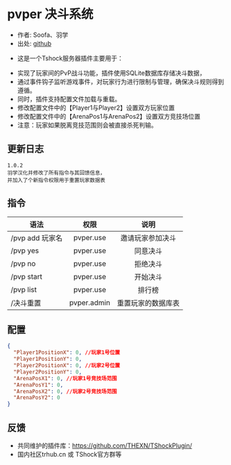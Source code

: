 # pvper 决斗系统

- 作者: Soofa、羽学  
- 出处: [github](https://github.com/Soof4/PvPer/)  
+ 这是一个Tshock服务器插件主要用于：  
- 实现了玩家间的PvP战斗功能，插件使用SQLite数据库存储决斗数据，  
- 通过事件钩子监听游戏事件，对玩家行为进行限制与管理，确保决斗规则得到遵循。  
- 同时，插件支持配置文件加载与重载。  
- 修改配置文件中的【Player1与Player2】设置双方玩家位置  
- 修改配置文件中的【ArenaPos1与ArenaPos2】设置双方竞技场位置  
- 注意：玩家如果脱离竞技范围则会被直接杀死判输。  
## 更新日志

```
1.0.2
羽学汉化并修改了所有指令与其回馈信息，  
并加入了个新指令权限用于重置玩家数据表
```
## 指令

| 语法           |        权限         |   说明   |
| -------------- | :-----------------: | :------: |
| /pvp add 玩家名 |  pvper.use  | 邀请玩家参加决斗 |
| /pvp yes | pvper.use    |同意决斗|
| /pvp no | pvper.use    |拒绝决斗|
| /pvp start | pvper.use   | 开始决斗 |
| /pvp list | pvper.use   |  排行榜 |
| /决斗重置 | pvper.admin   |  重置玩家的数据库表 |

## 配置

```json
{
  "Player1PositionX": 0, //玩家1号位置
  "Player1PositionY": 0,
  "Player2PositionX": 0, //玩家2号位置
  "Player2PositionY": 0,
  "ArenaPosX1": 0, //玩家1号竞技场范围
  "ArenaPosY1": 0, 
  "ArenaPosX2": 0, //玩家2号竞技场范围
  "ArenaPosY2": 0
}
```
## 反馈
- 共同维护的插件库：https://github.com/THEXN/TShockPlugin/
- 国内社区trhub.cn 或 TShock官方群等
